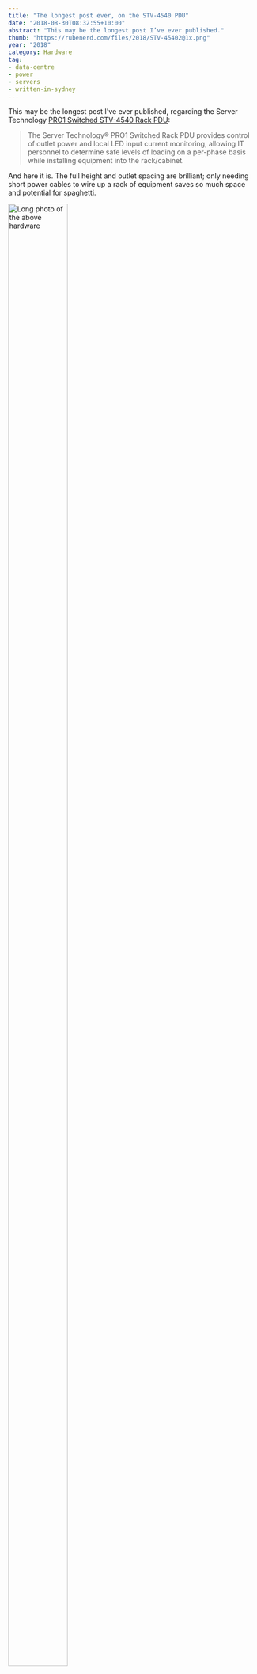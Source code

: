 ```yaml
---
title: "The longest post ever, on the STV-4540 PDU"
date: "2018-08-30T08:32:55+10:00"
abstract: "This may be the longest post I’ve ever published."
thumb: "https://rubenerd.com/files/2018/STV-45402@1x.png"
year: "2018"
category: Hardware
tag:
- data-centre
- power
- servers
- written-in-sydney
---
```

This may be the longest post I've ever published, regarding the Server Technology [PRO1 Switched STV-4540 Rack PDU]\:

> The Server Technology® PRO1 Switched Rack PDU provides control of outlet power and local LED input current monitoring, allowing IT personnel to determine safe levels of loading on a per-phase basis while installing equipment into the rack/cabinet. 

And here it is. The full height and outlet spacing are brilliant; only needing short power cables to wire up a rack of equipment saves so much space and potential for spaghetti.

<p><img src="https://rubenerd.com/files/2018/STV-45402@1x.png" srcset="https://rubenerd.com/files/2018/STV-45402@1x.png 1x, https://rubenerd.com/files/2018/STV-45402@2x.png 2x" alt="Long photo of the above hardware" style="width:120px; height:2955px;" /></p>

[PRO1 Switched STV-4540 Rack PDU]: https://www.servertech.com/families/1f32

